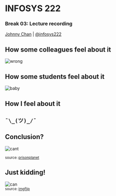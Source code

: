# <i class="fa fa-database"></i> INFOSYS 222
### Break 03: Lecture recording
<i class="fa fa-copyright"></i> [Johnny Chan](mailto:jh.chan@auckland.ac.nz) | <i class="fa fa-twitter"></i> [@infosys222](http://twitter.com/infosys222)



## How some colleagues feel about it
![wrong](https://pixabay.com/static/uploads/photo/2014/08/28/08/04/wrong-way-429723_960_720.jpg)



## How some students feel about it
![baby](https://pixabay.com/static/uploads/photo/2014/09/12/22/28/baby-443393_960_720.jpg)



## How I feel about it

## `¯\_(ツ)_/¯` <!-- .element: class="fragment" -->



## Conclusion?
![cant](http://img.photobucket.com/albums/v393/youricarma/Miscellaneous/alfred-e-obama-mad.jpg)

<small>source: [prisonplanet](http://forum.prisonplanet.com/index.php?topic=235430.0)</small>



## Just kidding!
![can](https://i.imgflip.com/wpby4.jpg)  
<small>source: [imgflip](https://imgflip.com/i/wpby4)</small>
